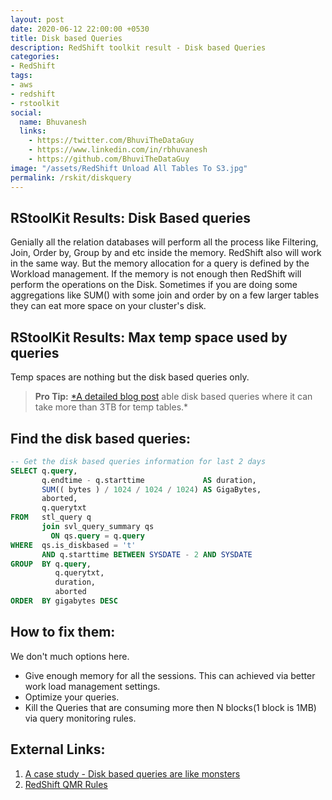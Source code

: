 ```yaml
---
layout: post
date: 2020-06-12 22:00:00 +0530
title: Disk based Queries
description: RedShift toolkit result - Disk based Queries
categories:
- RedShift
tags:
- aws
- redshift
- rstoolkit
social:
  name: Bhuvanesh
  links:
    - https://twitter.com/BhuviTheDataGuy
    - https://www.linkedin.com/in/rbhuvanesh
    - https://github.com/BhuviTheDataGuy
image: "/assets/RedShift Unload All Tables To S3.jpg"
permalink: /rskit/diskquery
---
```


## RStoolKit Results: Disk Based queries

Genially all the relation databases will perform all the process like Filtering, Join, Order by, Group by and etc inside the memory. RedShift also will work in the same way. But the memory allocation for a query is defined by the Workload management. If the memory is not enough then RedShift will perform the operations on the Disk. Sometimes if you are doing some aggregations like SUM() with some join and order by on a few larger tables they can eat more space on your cluster's disk. 

## RStoolKit Results: Max temp space used by queries

Temp spaces are nothing but the disk based queries only.

> **Pro Tip:** [*A detailed blog post](https://thedataguy.in/disk-based-query-in-redshift/) able disk based queries where it can take more than 3TB for temp tables.*

## Find the disk based queries:

```sql
-- Get the disk based queries information for last 2 days
SELECT q.query, 
       q.endtime - q.starttime             AS duration, 
       SUM(( bytes ) / 1024 / 1024 / 1024) AS GigaBytes, 
       aborted, 
       q.querytxt 
FROM   stl_query q 
       join svl_query_summary qs 
         ON qs.query = q.query 
WHERE  qs.is_diskbased = 't' 
       AND q.starttime BETWEEN SYSDATE - 2 AND SYSDATE 
GROUP  BY q.query, 
          q.querytxt, 
          duration, 
          aborted 
ORDER  BY gigabytes DESC
```

## How to fix them:

We don't much options here. 

- Give enough memory for all the sessions. This can achieved via better work load management settings.
- Optimize your queries.
- Kill the Queries that are consuming more then N blocks(1 block is 1MB) via query monitoring rules.

## External Links:

1. [A case study - Disk based queries are like monsters](https://thedataguy.in/disk-based-query-in-redshift/)
2. [RedShift QMR Rules](https://docs.aws.amazon.com/redshift/latest/dg/cm-c-wlm-query-monitoring-rules.html)